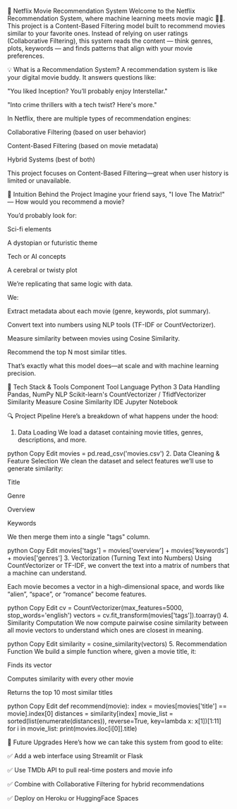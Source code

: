 🍿 Netflix Movie Recommendation System
Welcome to the Netflix Recommendation System, where machine learning meets movie magic 🎥✨.
This project is a Content-Based Filtering model built to recommend movies similar to your favorite ones. Instead of relying on user ratings (Collaborative Filtering), this system reads the content — think genres, plots, keywords — and finds patterns that align with your movie preferences.

💡 What is a Recommendation System?
A recommendation system is like your digital movie buddy. It answers questions like:

"You liked Inception? You’ll probably enjoy Interstellar."

"Into crime thrillers with a tech twist? Here's more."

In Netflix, there are multiple types of recommendation engines:

Collaborative Filtering (based on user behavior)

Content-Based Filtering (based on movie metadata)

Hybrid Systems (best of both)

This project focuses on Content-Based Filtering—great when user history is limited or unavailable.

🧠 Intuition Behind the Project
Imagine your friend says, "I love The Matrix!" — How would you recommend a movie?

You’d probably look for:

Sci-fi elements

A dystopian or futuristic theme

Tech or AI concepts

A cerebral or twisty plot

We’re replicating that same logic with data.

We:

Extract metadata about each movie (genre, keywords, plot summary).

Convert text into numbers using NLP tools (TF-IDF or CountVectorizer).

Measure similarity between movies using Cosine Similarity.

Recommend the top N most similar titles.

That’s exactly what this model does—at scale and with machine learning precision.

🧪 Tech Stack & Tools
Component	Tool
Language	Python 3
Data Handling	Pandas, NumPy
NLP	Scikit-learn's CountVectorizer / TfidfVectorizer
Similarity Measure	Cosine Similarity
IDE	Jupyter Notebook

🔍 Project Pipeline
Here’s a breakdown of what happens under the hood:

1. Data Loading
We load a dataset containing movie titles, genres, descriptions, and more.

python
Copy
Edit
movies = pd.read_csv('movies.csv')
2. Data Cleaning & Feature Selection
We clean the dataset and select features we’ll use to generate similarity:

Title

Genre

Overview

Keywords

We then merge them into a single "tags" column.

python
Copy
Edit
movies['tags'] = movies['overview'] + movies['keywords'] + movies['genres']
3. Vectorization (Turning Text into Numbers)
Using CountVectorizer or TF-IDF, we convert the text into a matrix of numbers that a machine can understand.

Each movie becomes a vector in a high-dimensional space, and words like “alien”, “space”, or “romance” become features.

python
Copy
Edit
cv = CountVectorizer(max_features=5000, stop_words='english')
vectors = cv.fit_transform(movies['tags']).toarray()
4. Similarity Computation
We now compute pairwise cosine similarity between all movie vectors to understand which ones are closest in meaning.

python
Copy
Edit
similarity = cosine_similarity(vectors)
5. Recommendation Function
We build a simple function where, given a movie title, it:

Finds its vector

Computes similarity with every other movie

Returns the top 10 most similar titles

python
Copy
Edit
def recommend(movie):
    index = movies[movies['title'] == movie].index[0]
    distances = similarity[index]
    movie_list = sorted(list(enumerate(distances)), reverse=True, key=lambda x: x[1])[1:11]
    for i in movie_list:
        print(movies.iloc[i[0]].title)

🚀 Future Upgrades
Here’s how we can take this system from good to elite:

✅ Add a web interface using Streamlit or Flask

✅ Use TMDb API to pull real-time posters and movie info

✅ Combine with Collaborative Filtering for hybrid recommendations

✅ Deploy on Heroku or HuggingFace Spaces


